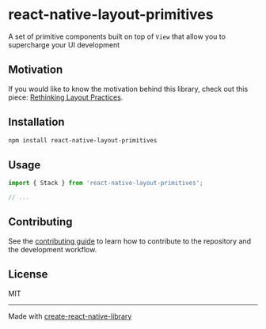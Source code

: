 # react-native-layout-primitives

A set of primitive components built on top of `View` that allow you to supercharge your UI development

## Motivation
If you would like to know the motivation behind this library, check out this piece: [Rethinking Layout Practices](https://www.reactnative.university/blog/rethinking-layout-practices).

## Installation

```sh
npm install react-native-layout-primitives
```

## Usage

```js
import { Stack } from 'react-native-layout-primitives';

// ...

```

## Contributing

See the [contributing guide](CONTRIBUTING.md) to learn how to contribute to the repository and the development workflow.

## License

MIT

---

Made with [create-react-native-library](https://github.com/callstack/react-native-builder-bob)
